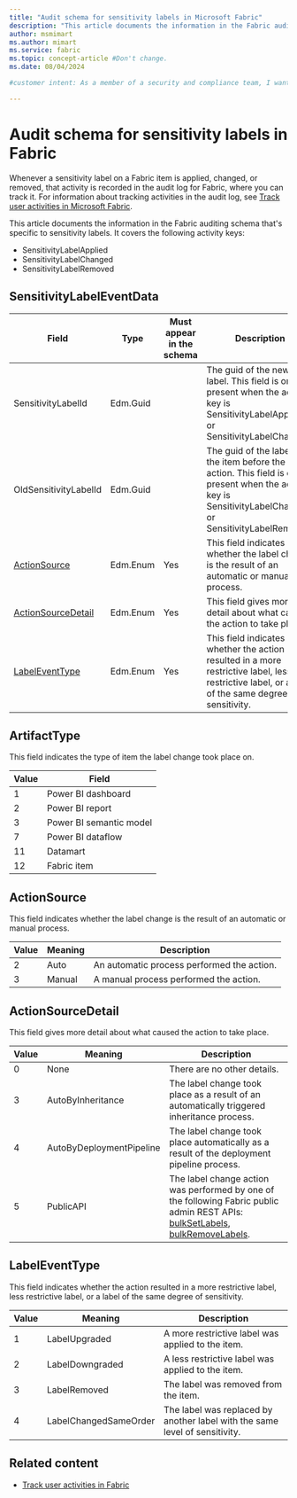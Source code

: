```yaml
---
title: "Audit schema for sensitivity labels in Microsoft Fabric"
description: "This article documents the information in the Fabric auditing schema that's specific to sensitivity labels."
author: msmimart
ms.author: mimart
ms.service: fabric
ms.topic: concept-article #Don't change.
ms.date: 08/04/2024

#customer intent: As a member of a security and compliance team, I want to know which sensitivity label operations are audited and understand the information that appears in the audit entries.

---
```


# Audit schema for sensitivity labels in Fabric

Whenever a sensitivity label on a Fabric item is applied, changed, or removed, that activity is recorded in the audit log for Fabric, where you can track it. For information about tracking activities in the audit log, see [Track user activities in Microsoft Fabric](../admin/track-user-activities.md).

This article documents the information in the Fabric auditing schema that's specific to sensitivity labels. It covers the following activity keys:

* SensitivityLabelApplied
* SensitivityLabelChanged
* SensitivityLabelRemoved

## SensitivityLabelEventData

|Field|Type|Must appear in the schema|Description|
|---------|---------|---------|---------|
|SensitivityLabelId|Edm.Guid||The guid of the new label. This field is only present when the activity key is SensitivityLabelApplied or SensitivityLabelChanged.|
|OldSensitivityLabelId|Edm.Guid||The guid of the label on the item before the action. This field is only present when the activity key is SensitivityLabelChanged or SensitivityLabelRemoved.|
|[ActionSource](#actionsource)|Edm.Enum|Yes|This field indicates whether the label change is the result of an automatic or manual process.|
|[ActionSourceDetail](#actionsourcedetail)|Edm.Enum|Yes|This field gives more detail about what caused the action to take place.|
|[LabelEventType](#labeleventtype)|Edm.Enum|Yes|This field indicates whether the action resulted in a more restrictive label, less restrictive label, or a label of the same degree of sensitivity.|

## ArtifactType

This field indicates the type of item the label change took place on.

|Value |Field  |
|--|---------|
|1|Power BI dashboard|
|2|Power BI report|
|3|Power BI semantic model|
|7|Power BI dataflow|
|11|Datamart|
|12|Fabric item|

## ActionSource

This field indicates whether the label change is the result of an automatic or manual process.

|Value |Meaning  |Description  |
|--|---------|---------|
|2|Auto|An automatic process performed the action.|
|3|Manual|A manual process performed the action.|

## ActionSourceDetail

This field gives more detail about what caused the action to take place.

|Value |Meaning  |Description  |
|--|---------|---------|
|0|None|There are no other details.|
|3|AutoByInheritance|The label change took place as a result of an automatically triggered inheritance process.|
|4|AutoByDeploymentPipeline|The label change took place automatically as a result of the deployment pipeline process.|
|5|PublicAPI|The label change action was performed by one of the following Fabric public admin REST APIs: [bulkSetLabels](/rest/api/fabric/admin/labels/bulk-set-labels), [bulkRemoveLabels](/rest/api/fabric/admin/labels/bulk-remove-labels).|

## LabelEventType

This field indicates whether the action resulted in a more restrictive label, less restrictive label, or a label of the same degree of sensitivity.

|Value |Meaning  |Description  |
|--|---------|---------|
|1|LabelUpgraded|A more restrictive label was applied to the item.|
|2|LabelDowngraded|A less restrictive label was applied to the item.|
|3|LabelRemoved|The label was removed from the item.|
|4|LabelChangedSameOrder|The label was replaced by another label with the same level of sensitivity.|

## Related content

* [Track user activities in Fabric](../admin/track-user-activities.md)